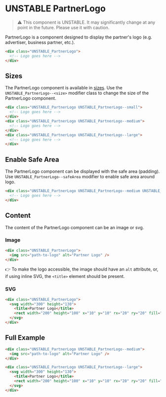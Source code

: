 # UNSTABLE PartnerLogo

> ⚠️ This component is UNSTABLE. It may significantly change at any point in the future.
> Please use it with caution.

PartnerLogo is a component designed to display the partner's logo (e.g. advertiser, business partner, etc.).

```html
<div class="UNSTABLE_PartnerLogo">
  <!-- Logo goes here -->
</div>
```

## Sizes

The PartnerLogo component is available in [sizes][dictionary-size].
Use the `UNSTABLE_PartnerLogo--<size>` modifier class to change the size of the PartnerLogo component.

```html
<div class="UNSTABLE_PartnerLogo UNSTABLE_PartnerLogo--small">
  <!-- Logo goes here -->
</div>
<div class="UNSTABLE_PartnerLogo UNSTABLE_PartnerLogo--medium">
  <!-- Logo goes here -->
</div>
<div class="UNSTABLE_PartnerLogo UNSTABLE_PartnerLogo--large">
  <!-- Logo goes here -->
</div>
```

## Enable Safe Area

The PartnerLogo component can be displayed with the safe area (padding). Use `UNSTABLE_PartnerLogo--safeArea` modifier to enable safe area around logo.

```html
<div class="UNSTABLE_PartnerLogo UNSTABLE_PartnerLogo--medium UNSTABLE_PartnerLogo--safeArea">
  <!-- Logo goes here -->
</div>
```

## Content

The content of the PartnerLogo component can be an image or svg.

### Image

```html
<div class="UNSTABLE_PartnerLogo">
  <img src="path-to-logo" alt="Partner Logo" />
</div>
```

👉 To make the logo accessible, the image should have an `alt` attribute, or, if using inline SVG, the `<title>` element
should be present.

### SVG

```html
<div class="UNSTABLE_PartnerLogo">
  <svg width="300" height="130">
    <title>Partner Logo</title>
    <rect width="200" height="100" x="10" y="10" rx="20" ry="20" fill="#fff" />
  </svg>
</div>
```

## Full Example

```html
<div class="UNSTABLE_PartnerLogo UNSTABLE_PartnerLogo--medium">
  <img src="path-to-logo" alt="Partner Logo" />
</div>

<div class="UNSTABLE_PartnerLogo UNSTABLE_PartnerLogo--large">
  <svg width="300" height="130">
    <title>Partner Logo</title>
    <rect width="200" height="100" x="10" y="10" rx="20" ry="20" fill="#fff" />
  </svg>
</div>
```

[dictionary-size]: https://github.com/lmc-eu/spirit-design-system/blob/main/docs/DICTIONARIES.md#size
